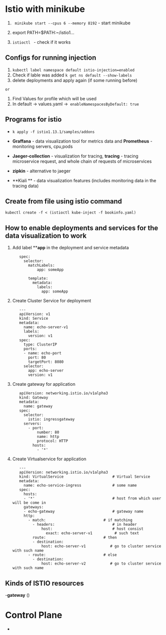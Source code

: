 # Istio with minikube 

1.  `` minikube start --cpus 6 --memory 8192`` - start minikube 

2. export PATH=$PATH:~/istio1...
3. ``istioctl ``  - check if it works



## Configs for running injection

1. ``kubectl label namespace default istio-injection=enabled`` 
2. Check if lable  was added ``k get ns default --show-labels``
3. delete deployments and apply again  (if some running before)

``or``

1. Find Values for profile which will be used
2. In default -> values.yaml ->`` enableNamespacesByDefault: true``


## Programs for istio 

- ``k apply -f istio1.13.1/samples/addons``

- **Graffana** - data visualization tool for metrics data and **Prometheus** - monitoring servers, cpu,pods 
- **Jaeger-collection** - visualization for tracing, **tracing** - tracing microservice request, and whole chain of requests of microservices
- **zipkin** - alternative to jaeger 
- **Kiali ** - data visualization features  (includes monitoring data in the tracing data)


## Create from file using istio command 

``kubectl create -f < (istioctl kube-inject -f bookinfo.yaml)``


## How to enable deployments and services for the data visualization to work 

1. Add label ****app**  in the deployment and service metadata  

          spec:
            selector:
              matchLabels:
                  app: someApp
                  
              template:
                metadata:
                  labels:
                    app: someApp

2. Create Cluster Service for deployment 

          ---
          apiVersion: v1
          kind: Service
          metadata:
            name: echo-server-v1
            labels:
              version: v1
          spec:
            type: ClusterIP
            ports:
            - name: echo-port
              port: 80
              targetPort: 8080
            selector:
              app: echo-server
              version: v1

3. Create gateway for application

          apiVersion: networking.istio.io/v1alpha3
          kind: Gateway
          metadata:
            name: gateway
          spec:
            selector:
              istio: ingressgateway
            servers:
              - port:
                  number: 80
                  name: http
                  protocol: HTTP
                hosts:
                  - '*'  

3. Create Virtualservice for application

          ---
          apiVersion: networking.istio.io/v1alpha3
          kind: VirtualService                      # Virtual Service
          metadata:
            name: echo-service-ingress              # some name
          spec:
            hosts:
            - '*'                                   # host from which user will be come in
            gateways:
            - echo-gateway                          # gateway name
            http: 
              - match:                          # if matching 
                - headers:                          # in header
                    host:                           # host consist
                      exact: echo-server-v1          # such text
                route:                          # then
                - destination:
                    host: echo-server-v1           # go to cluster service with such name
              - route:                          # else
                - destination:
                    host: echo-server-v2           # go to cluster service with such name 

## Kinds of ISTIO resources 

-**gateway** ()


# Control Plane

- 

